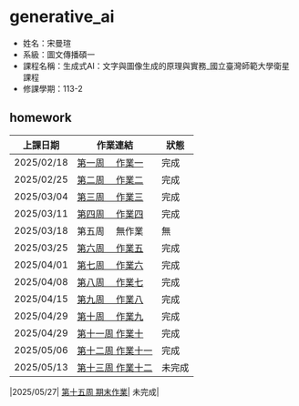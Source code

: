 # generative_ai

- 姓名：宋曼瑄
- 系級：圖文傳播碩一
- 課程名稱：生成式AI：文字與圖像生成的原理與實務_國立臺灣師範大學衛星課程
- 修課學期：113-2

## homework
|上課日期| 作業連結| 狀態|
|--| ---| --|
|2025/02/18| [第一周　 作業一](./0218畫函數圖型.ipynb)| 完成|
|2025/02/25| [第二周　 作業二](./0225第一個神經網路.ipynb)| 完成|
|2025/03/04| [第三周　 作業三](./0304%E4%BD%BF%E7%94%A8Style%20GAN%E7%94%9F%E6%88%90%E5%9C%96%E5%83%8F.ipynb)| 完成|
|2025/03/11| [第四周 　作業四](./0311兩個LLM比較.ipynb)| 完成|
|2025/03/18| 第五周 　無作業| 無|
|2025/03/25| [第六周　 作業五](./0325用OpenAI_API打造辯論家(ENTP)人格.ipynb)| 完成|
|2025/04/01| [第七周　 作業六](./0401用Ollama打造食神對話機器人.ipynb)| 完成|
|2025/04/08| [第八周　 作業七](./0408打造雙北桃園捷運旅遊地圖RAG系統.ipynb)| 完成|
|2025/04/15| [第九周 　作業八](./[0415AI代理設計模式_神級講師的社群貼文Two_Stage_CoT版.ipynb])| 完成|
|2025/04/29| [第十周 　作業九](./0422使用Microsoft_Bing_Create生成喜歡的風格圖片.ipynb)| 完成|
|2025/04/29| [第十一周 作業十](./0429打造我Stable_Diffusion的WebAPP.ipynb)| 完成|
|2025/05/06| [第十二周 作業十一](./0506在colab上使用fooocus_colab.ipynb)| 完成| 
|2025/05/13| [第十三周 作業十二](./0506在colab上使用fooocus_colab.ipynb)| 未完成| 

|2025/05/27| [第十五周 期末作業](./0506在colab上使用fooocus_colab.ipynb)| 未完成| 
